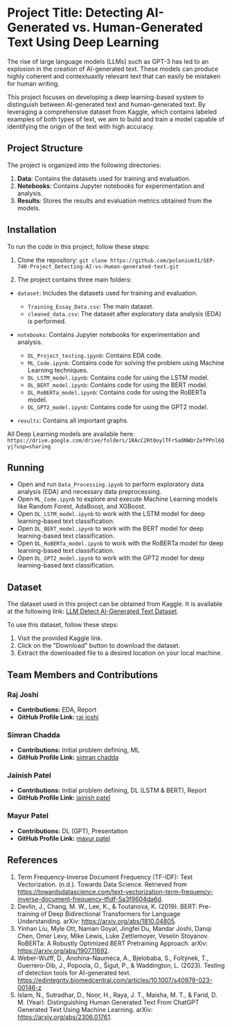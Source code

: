 # Project Title: Detecting AI-Generated vs. Human-Generated Text Using Deep Learning

The rise of large language models (LLMs) such as GPT-3 has led to an explosion in the creation of AI-generated text. These models can produce highly coherent and contextuaxlly relevant text that can easily be mistaken for human writing.

This project focuses on developing a deep learning-based system to distinguish between AI-generated text and human-generated text. By leveraging a comprehensive dataset from Kaggle, which contains labeled examples of both types of text, we aim to build and train a model capable of identifying the origin of the text with high accuracy.

## Project Structure

The project is organized into the following directories:

1. **Data**: Contains the datasets used for training and evaluation.
2. **Notebooks**: Contains Jupyter notebooks for experimentation and analysis.
3. **Results**: Stores the results and evaluation metrics obtained from the models.

## Installation

To run the code in this project, follow these steps:

1. Clone the repository: `git clone https://github.com/polonium31/SEP-740-Project_Detecting-AI-vs-Human-generated-text.git`

2. The project contains three main folders:

- `dataset`: Includes the datasets used for training and evaluation.

  - `Training_Essay_Data.csv`: The main dataset.
  - `cleaned_data.csv`: The dataset after exploratory data analysis (EDA) is performed.

- `notebooks`: Contains Jupyter notebooks for experimentation and analysis.

  - `DL_Project_testing.ipynb`: Contains EDA code.
  - `ML_Code.ipynb`: Contains code for solving the problem using Machine Learning techniques.
  - `DL_LSTM_model.ipynb`: Contains code for using the LSTM model.
  - `DL_BERT_model.ipynb`: Contains code for using the BERT model.
  - `DL_RoBERTa_model.ipynb`: Contains code for using the RoBERTa model.
  - `DL_GPT2_model.ipynb`: Contains code for using the GPT2 model.

- `results`: Contains all important graphs.

All Deep Learning models are available here: `https://drive.google.com/drive/folders/1RAcC2Rt0oylTFr5aONWQrZefPPnl6Qyj?usp=sharing`
## Running

- Open and run `Data_Processing.ipynb` to perform exploratory data analysis (EDA) and necessary data preprocessing.
- Open `ML_Code.ipynb` to explore and execute Machine Learning models like Random Forest, AdaBoost, and XGBoost.
- Open `DL_LSTM_model.ipynb` to work with the LSTM model for deep learning-based text classification.
- Open `DL_BERT_model.ipynb` to work with the BERT model for deep learning-based text classification.
- Open `DL_RoBERTa_model.ipynb` to work with the RoBERTa model for deep learning-based text classification.
- Open `DL_GPT2_model.ipynb` to work with the GPT2 model for deep learning-based text classification.

## Dataset

The dataset used in this project can be obtained from Kaggle. It is available at the following link: [LLM Detect AI-Generated Text Dataset](https://www.kaggle.com/datasets/sunilthite/llm-detect-ai-generated-text-dataset).

To use this dataset, follow these steps:

1. Visit the provided Kaggle link.
2. Click on the "Download" button to download the dataset.
3. Extract the downloaded file to a desired location on your local machine.

## Team Members and Contributions

### Raj Joshi

- **Contributions:** EDA, Report
- **GitHub Profile Link:** [raj joshi](https://github.com/rajjoshi18)

### Simran Chadda

- **Contributions:** Initial problem defining, ML
- **GitHub Profile Link:** [simran chadda](https://github.com/SimranChadda)

### Jainish Patel

- **Contributions:** Initial problem defining, DL (LSTM & BERT), Report
- **GitHub Profile Link:** [jainish patel](https://github.com/polonium31)

### Mayur Patel

- **Contributions:** DL (GPT), Presentation
- **GitHub Profile Link:** [mayur patel](https://github.com/mayur045)

## References

1. Term Frequency-Inverse Document Frequency (TF-IDF): Text Vectorization. (n.d.). Towards Data Science. Retrieved from https://towardsdatascience.com/text-vectorization-term-frequency-inverse-document-frequency-tfidf-5a3f9604da6d.
2. Devlin, J., Chang, M. W., Lee, K., & Toutanova, K. (2019). BERT: Pre-training of Deep Bidirectional Transformers for Language Understanding. arXiv: https://arxiv.org/abs/1810.04805.
3. Yinhan Liu, Myle Ott, Naman Goyal, Jingfei Du, Mandar Joshi, Danqi Chen, Omer Levy, Mike Lewis, Luke Zettlemoyer, Veselin Stoyanov. RoBERTa: A Robustly Optimized BERT Pretraining Approach. arXiv: https://arxiv.org/abs/1907.11692.
4. Weber-Wulff, D., Anohina-Naumeca, A., Bjelobaba, S., Foltýnek, T., Guerrero-Dib, J., Popoola, O., Šigut, P., & Waddington, L. (2023). Testing of detection tools for AI-generated text. https://edintegrity.biomedcentral.com/articles/10.1007/s40979-023-00146-z
5. Islam, N., Sutradhar, D., Noor, H., Raya, J. T., Maisha, M. T., & Farid, D. M. (Year). Distinguishing Human Generated Text From ChatGPT Generated Text Using Machine Learning. arXiv: https://arxiv.org/abs/2306.01761.

